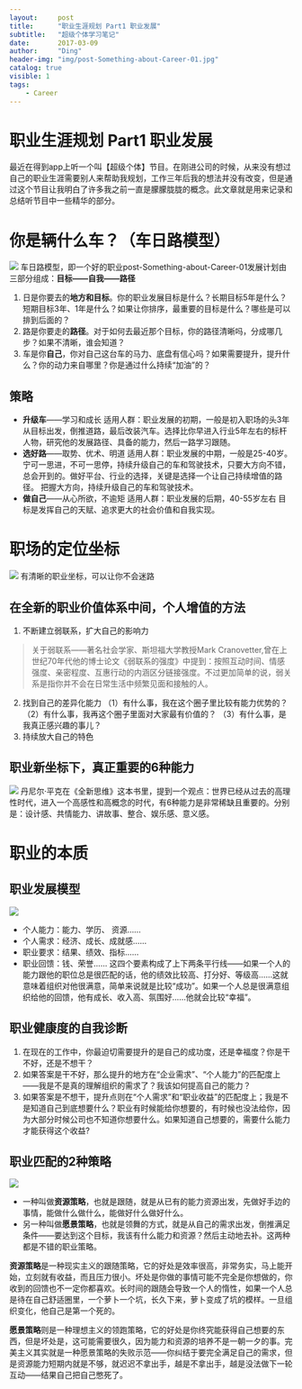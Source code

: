 ```yaml
---
layout:     post
title:      "职业生涯规划 Part1 职业发展"
subtitle:   "超级个体学习笔记"
date:       2017-03-09
author:     "Ding"
header-img: "img/post-Something-about-Career-01.jpg"
catalog: true
visible: 1
tags:
    - Career
---
```

# 职业生涯规划 Part1 职业发展
最近在得到app上听一个叫【超级个体】节目。在刚进公司的时候，从来没有想过自己的职业生涯需要别人来帮助我规划，工作三年后我的想法并没有改变，但是通过这个节目让我明白了许多我之前一直是朦朦胧胧的概念。此文章就是用来记录和总结听节目中一些精华的部分。

# 你是辆什么车？（车日路模型）
![](/img/in-post/post-Something-about-Career-01/2965645-701158231e2284a8.png)
车日路模型，即一个好的职业post-Something-about-Career-01发展计划由三部分组成：**目标——自我——路径**
1. 日是你要去的**地方和目标**。你的职业发展目标是什么？长期目标5年是什么？短期目标3年、1年是什么？如果让你排序，最重要的目标是什么？哪些是可以排到后面的？
2. 路是你要走的**路径**。对于如何去最近那个目标，你的路径清晰吗，分成哪几步？如果不清晰，谁会知道？
3. 车是你**自己**，你对自己这台车的马力、底盘有信心吗？如果需要提升，提升什么？你的动力来自哪里？你是通过什么持续“加油”的？
## 策略
- **升级车**——学习和成长
适用人群：职业发展的初期，一般是初入职场的头3年
从目标出发，倒推道路，最后改装汽车。选择比你早进入行业5年左右的标杆人物，研究他的发展路径、具备的能力，然后一路学习跟随。
- **选好路**——取势、优术、明道
适用人群：职业发展的中期，一般是25-40岁。
宁可一思进，不可一思停，持续升级自己的车和驾驶技术，只要大方向不错，总会开到的。做好平台、行业的选择，关键是选择一个让自己持续增值的路径。
把握大方向，持续升级自己的车和驾驶技术。
- **做自己**——从心所欲，不逾矩
适用人群：职业发展的后期，40-55岁左右
目标是发挥自己的天赋、追求更大的社会价值和自我实现。

# 职场的定位坐标
![](/img/in-post/post-Something-about-Career-01/2965645-bf4a59c3be407a52.png)
有清晰的职业坐标，可以让你不会迷路
## 在全新的职业价值体系中间，个人增值的方法
1. 不断建立弱联系，扩大自己的影响力
> 关于弱联系——著名社会学家、斯坦福大学教授Mark Cranovetter,曾在上世纪70年代他的博士论文《弱联系的强度》中提到：按照互动时间、情感强度、亲密程度、互惠行动的内涵区分链接强度。不过更加简单的说，弱关系是指你并不会在日常生活中频繁见面和接触的人。
2. 找到自己的差异化能力
（1）有什么事，我在这个圈子里比较有能力优势的？
（2）有什么事，我再这个圈子里面对大家最有价值的？
（3）有什么事，是我真正感兴趣的事儿？
3. 持续放大自己的特色

## 职业新坐标下，真正重要的6种能力
![](/img/in-post/post-Something-about-Career-01/2965645-447d2cd61d104d34.png)
丹尼尔·平克在《全新思维》这本书里，提到一个观点：世界已经从过去的高理性时代，进入一个高感性和高概念的时代，有6种能力是非常稀缺且重要的。分别是：﻿设计感、共情能力、讲故事、整合、娱乐感、意义感﻿。

# 职业的本质
## 职业发展模型
![](/img/in-post/post-Something-about-Career-01/DraggedImage.png)
- 个人能力：能力、学历、 资源……
- 个人需求：经济、成长、成就感……
- 职业要求：结果、绩效、指标……
- 职业回馈：钱、荣誉……
这四个要素构成了上下两条平行线——如果一个人的能力跟他的职位总是很匹配的话，他的绩效比较高、打分好、等级高……这就意味着组织对他很满意，简单来说就是比较“成功”。如果一个人总是很满意组织给他的回馈，他有成长、收入高、氛围好……他就会比较“幸福”。
## 职业健康度的自我诊断
1. 在现在的工作中，你最迫切需要提升的是自己的成功度，还是幸福度？你是干不好，还是不想干？
2. 如果答案是干不好，那么提升的地方在“企业需求”、“个人能力”的匹配度上——我是不是真的理解组织的需求了？我该如何提高自己的能力？
3. 如果答案是不想干，提升点则在“个人需求”和“职业收益”的匹配度上；我是不是知道自己到底想要什么？职业有时候能给你想要的，有时候也没法给你，因为大部分时候公司也不知道你想要什么。如果知道自己想要的，需要什么能力才能获得这个收益?
## 职业匹配的2种策略
![](/img/in-post/post-Something-about-Career-01/DraggedImage-1.png)

-  一种叫做**资源策略**，也就是跟随，就是从已有的能力资源出发，先做好手边的事情，能做什么做什么，能做好什么做好什么。
-  另一种叫做**愿景策略**，也就是领舞的方式，就是从自己的需求出发，倒推满足条件——要达到这个目标，我该有什么能力和资源？然后主动地去补。这两种都是不错的职业策略。

**资源策略**是一种现实主义的跟随策略，它的好处是效率很高，非常务实，马上能开始，立刻就有收益，而且压力很小。坏处是你做的事情可能不完全是你想做的，你收到的回馈也不一定你都喜欢。长时间的跟随会导致一个人的惰性，如果一个人总是待在自己舒适圈里，一个萝卜一个坑，长久下来，萝卜变成了坑的模样。一旦组织变化，他自己是第一个死的。

**愿景策略**则是一种理想主义的领跑策略，它的好处是你终究能获得自己想要的东西，但是坏处是，这可能需要很久，因为能力和资源的培养不是一朝一夕的事。完美主义其实就是一种愿景策略的失败示范——你纠结于要完全满足自己的需求，但是资源能力短期内就是不够，就迟迟不拿出手，越是不拿出手，越是没法做下一轮互动——结果自己把自己憋死了。

